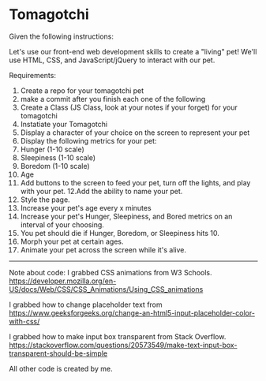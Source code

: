 # Tomagotchi

Given the following instructions: 

Let's use our front-end web development skills to create a "living" pet! We'll use HTML, CSS, and JavaScript/jQuery to interact with our pet.

Requirements:
1. Create a repo for your tomagotchi pet
2. make a commit after you finish each one of the following
3. Create a Class (JS Class, look at your notes if your forget) for your tomagotchi
4. Instatiate your Tomagotchi
5. Display a character of your choice on the screen to represent your pet
6. Display the following metrics for your pet:
7. Hunger (1-10 scale)
8. Sleepiness (1-10 scale)
9. Boredom (1-10 scale)
10. Age
11. Add buttons to the screen to feed your pet, turn off the lights, and play with your pet.
12.Add the ability to name your pet.
13. Style the page.
14. Increase your pet's age every x minutes
15. Increase your pet's Hunger, Sleepiness, and Bored metrics on an interval of your choosing.
16. You pet should die if Hunger, Boredom, or Sleepiness hits 10.
17. Morph your pet at certain ages.
18. Animate your pet across the screen while it's alive.

---------------------------------------------------------------------------------------------------------------------------

Note about code:
I grabbed CSS animations from W3 Schools. https://developer.mozilla.org/en-US/docs/Web/CSS/CSS_Animations/Using_CSS_animations

I grabbed how to change placeholder text from https://www.geeksforgeeks.org/change-an-html5-input-placeholder-color-with-css/

I grabbed how to make input box transparent from Stack Overflow. https://stackoverflow.com/questions/20573549/make-text-input-box-transparent-should-be-simple

All other code is created by me.
